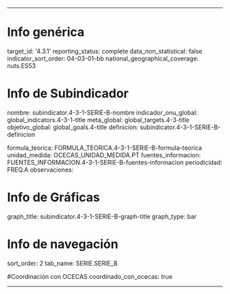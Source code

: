 ---

# Info genérica
target_id: '4.3.1'
reporting_status: complete
data_non_statistical: false
indicator_sort_order: 04-03-01-bb
national_geographical_coverage: nuts.ES53

# Info de Subindicador
nombre: subindicator.4-3-1-SERIE-B-nombre
indicador_onu_global: global_indicators.4-3-1-title
meta_global: global_targets.4-3-title
objetivo_global: global_goals.4-title
definicion: subindicator.4-3-1-SERIE-B-definicion

formula_teorica: FORMULA_TEORICA.4-3-1-SERIE-B-formula-teorica
unidad_medida: OCECAS_UNIDAD_MEDIDA.PT
fuentes_informacion: FUENTES_INFORMACION.4-3-1-SERIE-B-fuentes-informacion
periodicidad: FREQ.A
observaciones:

# Info de Gráficas
graph_title: subindicator.4-3-1-SERIE-B-graph-title
graph_type: bar

# Info de navegación
sort_order: 2
tab_name: SERIE.SERIE_B

#Coordinación con OCECAS
coordinado_con_ocecas: true

---